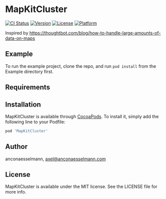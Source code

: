 # MapKitCluster

[![CI Status](https://img.shields.io/travis/anconaesselmann/MapKitCluster.svg?style=flat)](https://travis-ci.org/anconaesselmann/MapKitCluster)
[![Version](https://img.shields.io/cocoapods/v/MapKitCluster.svg?style=flat)](https://cocoapods.org/pods/MapKitCluster)
[![License](https://img.shields.io/cocoapods/l/MapKitCluster.svg?style=flat)](https://cocoapods.org/pods/MapKitCluster)
[![Platform](https://img.shields.io/cocoapods/p/MapKitCluster.svg?style=flat)](https://cocoapods.org/pods/MapKitCluster)

Inspired by https://thoughtbot.com/blog/how-to-handle-large-amounts-of-data-on-maps

## Example

To run the example project, clone the repo, and run `pod install` from the Example directory first.

## Requirements

## Installation

MapKitCluster is available through [CocoaPods](https://cocoapods.org). To install
it, simply add the following line to your Podfile:

```ruby
pod 'MapKitCluster'
```

## Author

anconaesselmann, axel@anconaesselmann.com

## License

MapKitCluster is available under the MIT license. See the LICENSE file for more info.
